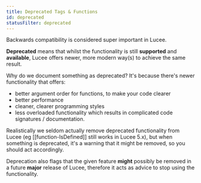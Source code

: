 ```yaml
---
title: Deprecated Tags & Functions
id: deprecated
statusFilter: deprecated
---
```


Backwards compatibility is considered super important in Lucee.

**Deprecated** means that whilst the functionality is still **supported** and **available**, Lucee offers newer, more modern way(s) to achieve the same result.

Why do we document something as deprecated? It's because there's newer functionality that offers:

- better argument order for functions, to make your code clearer
- better performance
- cleaner, clearer programming styles
- less overloaded functionality which results in complicated code signatures / documentation.

Realistically we seldom actually remove deprecated functionality from Lucee (eg [[function-IsDefined]] still works in Lucee 5.x), but when something is deprecated, it's a warning that it might be removed, so you should act accordingly.

Deprecation also flags that the given feature **might** possibly be removed in a future **major** release of Lucee, therefore it acts as advice to stop using the functionality.
